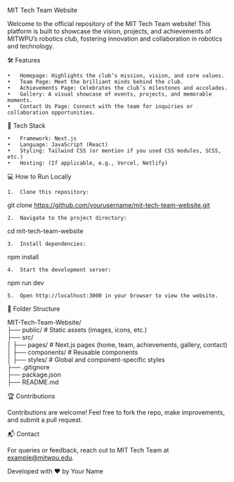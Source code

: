MIT Tech Team Website

Welcome to the official repository of the MIT Tech Team website! This platform is built to showcase the vision, projects, and achievements of MITWPU’s robotics club, fostering innovation and collaboration in robotics and technology.

🛠️ Features

	•	Homepage: Highlights the club’s mission, vision, and core values.
	•	Team Page: Meet the brilliant minds behind the club.
	•	Achievements Page: Celebrates the club’s milestones and accolades.
	•	Gallery: A visual showcase of events, projects, and memorable moments.
	•	Contact Us Page: Connect with the team for inquiries or collaboration opportunities.

🚀 Tech Stack

	•	Framework: Next.js
	•	Language: JavaScript (React)
	•	Styling: Tailwind CSS (or mention if you used CSS modules, SCSS, etc.)
	•	Hosting: (If applicable, e.g., Vercel, Netlify)

💻 How to Run Locally

	1.	Clone this repository:

git clone https://github.com/yourusername/mit-tech-team-website.git  


	2.	Navigate to the project directory:

cd mit-tech-team-website  


	3.	Install dependencies:

npm install  


	4.	Start the development server:

npm run dev  


	5.	Open http://localhost:3000 in your browser to view the website.

📂 Folder Structure

MIT-Tech-Team-Website/  
├── public/               # Static assets (images, icons, etc.)  
├── src/  
│   ├── pages/            # Next.js pages (home, team, achievements, gallery, contact)  
│   ├── components/       # Reusable components  
│   ├── styles/           # Global and component-specific styles  
├── .gitignore  
├── package.json  
├── README.md  

🏆 Contributions

Contributions are welcome! Feel free to fork the repo, make improvements, and submit a pull request.

📬 Contact

For queries or feedback, reach out to MIT Tech Team at example@mitwpu.edu.

Developed with ❤️ by Your Name
